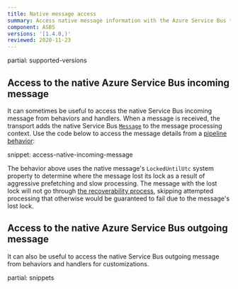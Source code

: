 ```yaml
---
title: Native message access
summary: Access native message information with the Azure Service Bus transport
component: ASBS
versions: '[1.4.0,)'
reviewed: 2020-11-23
---
```


partial: supported-versions


## Access to the native Azure Service Bus incoming message

It can sometimes be useful to access the native Service Bus incoming message from behaviors and handlers. When a message is received, the transport adds the native Service Bus [`Message`](https://docs.microsoft.com/en-us/dotnet/api/microsoft.azure.servicebus.message) to the message processing context. Use the code below to access the message details from a [pipeline behavior](/nservicebus/pipeline/manipulate-with-behaviors.md):

snippet: access-native-incoming-message

The behavior above uses the native message's `LockedUntilUtc` system property to determine where the message lost its lock as a result of aggressive prefetching and slow processing. The message with the lost lock will not go through [the recoverability process](/nservicebus/recoverability/), skipping attempted processing that otherwise would be guaranteed to fail due to the message's lost lock.

## Access to the native Azure Service Bus outgoing message

It can also be useful to access the native Service Bus outgoing message from behaviors and handlers for customizations. 

partial: snippets